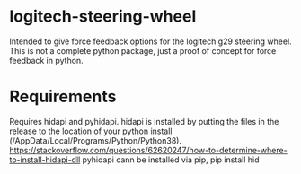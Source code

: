 # logitech-steering-wheel

Intended to give force feedback options for the logitech g29 steering wheel.
This is not a complete python package, just a proof of concept for force feedback in python.

# Requirements
Requires hidapi and pyhidapi. hidapi is installed by putting the files in the
release to the location of your python install (/AppData/Local/Programs/Python/Python38).
https://stackoverflow.com/questions/62620247/how-to-determine-where-to-install-hidapi-dll
pyhidapi cann be installed via pip, pip install hid

